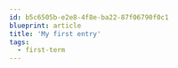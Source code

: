 ```yaml
---
id: b5c6505b-e2e8-4f8e-ba22-87f06790f0c1
blueprint: article
title: 'My first entry'
tags:
  - first-term
---
```

